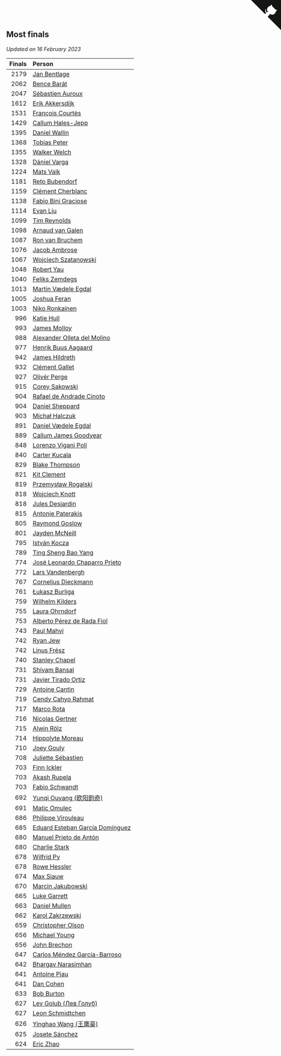 ## Most finals

*Updated on 16 February 2023*

| Finals | Person |
| ---: | :--- |
| 2179 | [Jan Bentlage](https://www.worldcubeassociation.org/persons/2010BENT01) |
| 2062 | [Bence Barát](https://www.worldcubeassociation.org/persons/2008BARA01) |
| 2047 | [Sébastien Auroux](https://www.worldcubeassociation.org/persons/2008AURO01) |
| 1612 | [Erik Akkersdijk](https://www.worldcubeassociation.org/persons/2005AKKE01) |
| 1531 | [François Courtès](https://www.worldcubeassociation.org/persons/2008COUR01) |
| 1429 | [Callum Hales-Jepp](https://www.worldcubeassociation.org/persons/2012HALE01) |
| 1395 | [Daniel Wallin](https://www.worldcubeassociation.org/persons/2013WALL03) |
| 1368 | [Tobias Peter](https://www.worldcubeassociation.org/persons/2014PETE03) |
| 1355 | [Walker Welch](https://www.worldcubeassociation.org/persons/2011WELC01) |
| 1328 | [Dániel Varga](https://www.worldcubeassociation.org/persons/2008VARG01) |
| 1224 | [Mats Valk](https://www.worldcubeassociation.org/persons/2007VALK01) |
| 1181 | [Reto Bubendorf](https://www.worldcubeassociation.org/persons/2012BUBE01) |
| 1159 | [Clément Cherblanc](https://www.worldcubeassociation.org/persons/2014CHER05) |
| 1138 | [Fabio Bini Graciose](https://www.worldcubeassociation.org/persons/2010GRAC02) |
| 1114 | [Evan Liu](https://www.worldcubeassociation.org/persons/2009LIUE01) |
| 1099 | [Tim Reynolds](https://www.worldcubeassociation.org/persons/2005REYN01) |
| 1098 | [Arnaud van Galen](https://www.worldcubeassociation.org/persons/2006GALE01) |
| 1087 | [Ron van Bruchem](https://www.worldcubeassociation.org/persons/2003BRUC01) |
| 1076 | [Jacob Ambrose](https://www.worldcubeassociation.org/persons/2010AMBR01) |
| 1067 | [Wojciech Szatanowski](https://www.worldcubeassociation.org/persons/2011SZAT01) |
| 1048 | [Robert Yau](https://www.worldcubeassociation.org/persons/2009YAUR01) |
| 1040 | [Feliks Zemdegs](https://www.worldcubeassociation.org/persons/2009ZEMD01) |
| 1013 | [Martin Vædele Egdal](https://www.worldcubeassociation.org/persons/2013EGDA02) |
| 1005 | [Joshua Feran](https://www.worldcubeassociation.org/persons/2011FERA01) |
| 1003 | [Niko Ronkainen](https://www.worldcubeassociation.org/persons/2010RONK01) |
| 996 | [Katie Hull](https://www.worldcubeassociation.org/persons/2010HULL01) |
| 993 | [James Molloy](https://www.worldcubeassociation.org/persons/2011MOLL01) |
| 988 | [Alexander Olleta del Molino](https://www.worldcubeassociation.org/persons/2008OLLE01) |
| 977 | [Henrik Buus Aagaard](https://www.worldcubeassociation.org/persons/2006BUUS01) |
| 942 | [James Hildreth](https://www.worldcubeassociation.org/persons/2009HILD01) |
| 932 | [Clément Gallet](https://www.worldcubeassociation.org/persons/2004GALL02) |
| 927 | [Olivér Perge](https://www.worldcubeassociation.org/persons/2007PERG01) |
| 915 | [Corey Sakowski](https://www.worldcubeassociation.org/persons/2011SAKO01) |
| 904 | [Rafael de Andrade Cinoto](https://www.worldcubeassociation.org/persons/2007CINO01) |
| 904 | [Daniel Sheppard](https://www.worldcubeassociation.org/persons/2009SHEP01) |
| 903 | [Michał Halczuk](https://www.worldcubeassociation.org/persons/2006HALC01) |
| 891 | [Daniel Vædele Egdal](https://www.worldcubeassociation.org/persons/2013EGDA01) |
| 889 | [Callum James Goodyear](https://www.worldcubeassociation.org/persons/2012GOOD02) |
| 848 | [Lorenzo Vigani Poli](https://www.worldcubeassociation.org/persons/2007POLI01) |
| 840 | [Carter Kucala](https://www.worldcubeassociation.org/persons/2015KUCA01) |
| 829 | [Blake Thompson](https://www.worldcubeassociation.org/persons/2010THOM03) |
| 821 | [Kit Clement](https://www.worldcubeassociation.org/persons/2008CLEM01) |
| 819 | [Przemysław Rogalski](https://www.worldcubeassociation.org/persons/2013ROGA02) |
| 818 | [Wojciech Knott](https://www.worldcubeassociation.org/persons/2011KNOT01) |
| 818 | [Jules Desjardin](https://www.worldcubeassociation.org/persons/2010DESJ01) |
| 815 | [Antonie Paterakis](https://www.worldcubeassociation.org/persons/2012PATE01) |
| 805 | [Raymond Goslow](https://www.worldcubeassociation.org/persons/2014GOSL01) |
| 801 | [Jayden McNeill](https://www.worldcubeassociation.org/persons/2012MCNE01) |
| 795 | [István Kocza](https://www.worldcubeassociation.org/persons/2005KOCZ01) |
| 789 | [Ting Sheng Bao Yang](https://www.worldcubeassociation.org/persons/2008BAOY01) |
| 774 | [José Leonardo Chaparro Prieto](https://www.worldcubeassociation.org/persons/2011CHAP01) |
| 772 | [Lars Vandenbergh](https://www.worldcubeassociation.org/persons/2003VAND01) |
| 767 | [Cornelius Dieckmann](https://www.worldcubeassociation.org/persons/2009DIEC01) |
| 761 | [Łukasz Burliga](https://www.worldcubeassociation.org/persons/2013BURL01) |
| 759 | [Wilhelm Kilders](https://www.worldcubeassociation.org/persons/2010KILD02) |
| 755 | [Laura Ohrndorf](https://www.worldcubeassociation.org/persons/2009OHRN01) |
| 753 | [Alberto Pérez de Rada Fiol](https://www.worldcubeassociation.org/persons/2011FIOL01) |
| 743 | [Paul Mahvi](https://www.worldcubeassociation.org/persons/2012MAHV01) |
| 742 | [Ryan Jew](https://www.worldcubeassociation.org/persons/2008JEWR01) |
| 742 | [Linus Frész](https://www.worldcubeassociation.org/persons/2011FRES01) |
| 740 | [Stanley Chapel](https://www.worldcubeassociation.org/persons/2016CHAP04) |
| 731 | [Shivam Bansal](https://www.worldcubeassociation.org/persons/2011BANS02) |
| 731 | [Javier Tirado Ortiz](https://www.worldcubeassociation.org/persons/2009TIRA01) |
| 729 | [Antoine Cantin](https://www.worldcubeassociation.org/persons/2010CANT02) |
| 719 | [Cendy Cahyo Rahmat](https://www.worldcubeassociation.org/persons/2010RAHM02) |
| 717 | [Marco Rota](https://www.worldcubeassociation.org/persons/2009ROTA01) |
| 716 | [Nicolas Gertner](https://www.worldcubeassociation.org/persons/2013GERT01) |
| 715 | [Alwin Rölz](https://www.worldcubeassociation.org/persons/2016ROLZ01) |
| 714 | [Hippolyte Moreau](https://www.worldcubeassociation.org/persons/2008MORE02) |
| 710 | [Joey Gouly](https://www.worldcubeassociation.org/persons/2007GOUL01) |
| 708 | [Juliette Sébastien](https://www.worldcubeassociation.org/persons/2014SEBA01) |
| 703 | [Finn Ickler](https://www.worldcubeassociation.org/persons/2012ICKL01) |
| 703 | [Akash Rupela](https://www.worldcubeassociation.org/persons/2012RUPE01) |
| 703 | [Fabio Schwandt](https://www.worldcubeassociation.org/persons/2014SCHW02) |
| 692 | [Yunqi Ouyang (欧阳韵奇)](https://www.worldcubeassociation.org/persons/2007YUNQ01) |
| 691 | [Matic Omulec](https://www.worldcubeassociation.org/persons/2010OMUL02) |
| 686 | [Philippe Virouleau](https://www.worldcubeassociation.org/persons/2008VIRO01) |
| 685 | [Eduard Esteban García Domínguez](https://www.worldcubeassociation.org/persons/2011EDUA01) |
| 680 | [Manuel Prieto de Antón](https://www.worldcubeassociation.org/persons/2015ANTO04) |
| 680 | [Charlie Stark](https://www.worldcubeassociation.org/persons/2014STAR05) |
| 678 | [Wilfrid Py](https://www.worldcubeassociation.org/persons/2016PYWI01) |
| 678 | [Rowe Hessler](https://www.worldcubeassociation.org/persons/2007HESS01) |
| 674 | [Max Siauw](https://www.worldcubeassociation.org/persons/2017SIAU02) |
| 670 | [Marcin Jakubowski](https://www.worldcubeassociation.org/persons/2007JAKU01) |
| 665 | [Luke Garrett](https://www.worldcubeassociation.org/persons/2017GARR05) |
| 663 | [Daniel Mullen](https://www.worldcubeassociation.org/persons/2016MULL04) |
| 662 | [Karol Zakrzewski](https://www.worldcubeassociation.org/persons/2014ZAKR01) |
| 659 | [Christopher Olson](https://www.worldcubeassociation.org/persons/2009OLSO01) |
| 656 | [Michael Young](https://www.worldcubeassociation.org/persons/2008YOUN02) |
| 656 | [John Brechon](https://www.worldcubeassociation.org/persons/2010BREC01) |
| 647 | [Carlos Méndez García-Barroso](https://www.worldcubeassociation.org/persons/2010GARC02) |
| 642 | [Bhargav Narasimhan](https://www.worldcubeassociation.org/persons/2011NARA02) |
| 641 | [Antoine Piau](https://www.worldcubeassociation.org/persons/2008PIAU01) |
| 641 | [Dan Cohen](https://www.worldcubeassociation.org/persons/2007COHE01) |
| 633 | [Bob Burton](https://www.worldcubeassociation.org/persons/2003BURT01) |
| 627 | [Lev Golub (Лев Голуб)](https://www.worldcubeassociation.org/persons/2014HOLU01) |
| 627 | [Leon Schmidtchen](https://www.worldcubeassociation.org/persons/2010SCHM01) |
| 626 | [Yinghao Wang (王鹰豪)](https://www.worldcubeassociation.org/persons/2010WANG07) |
| 625 | [Josete Sánchez](https://www.worldcubeassociation.org/persons/2015SANC18) |
| 624 | [Eric Zhao](https://www.worldcubeassociation.org/persons/2010ZHAO19) |


<a href="https://github.com/jonatanklosko/wca_statistics" class="github-corner" aria-label="View source on Github"><svg width="80" height="80" viewBox="0 0 250 250" style="fill:#151513; color:#fff; position: absolute; top: 0; border: 0; right: 0;" aria-hidden="true"><path d="M0,0 L115,115 L130,115 L142,142 L250,250 L250,0 Z"></path><path d="M128.3,109.0 C113.8,99.7 119.0,89.6 119.0,89.6 C122.0,82.7 120.5,78.6 120.5,78.6 C119.2,72.0 123.4,76.3 123.4,76.3 C127.3,80.9 125.5,87.3 125.5,87.3 C122.9,97.6 130.6,101.9 134.4,103.2" fill="currentColor" style="transform-origin: 130px 106px;" class="octo-arm"></path><path d="M115.0,115.0 C114.9,115.1 118.7,116.5 119.8,115.4 L133.7,101.6 C136.9,99.2 139.9,98.4 142.2,98.6 C133.8,88.0 127.5,74.4 143.8,58.0 C148.5,53.4 154.0,51.2 159.7,51.0 C160.3,49.4 163.2,43.6 171.4,40.1 C171.4,40.1 176.1,42.5 178.8,56.2 C183.1,58.6 187.2,61.8 190.9,65.4 C194.5,69.0 197.7,73.2 200.1,77.6 C213.8,80.2 216.3,84.9 216.3,84.9 C212.7,93.1 206.9,96.0 205.4,96.6 C205.1,102.4 203.0,107.8 198.3,112.5 C181.9,128.9 168.3,122.5 157.7,114.1 C157.9,116.9 156.7,120.9 152.7,124.9 L141.0,136.5 C139.8,137.7 141.6,141.9 141.8,141.8 Z" fill="currentColor" class="octo-body"></path></svg></a><style>.github-corner:hover .octo-arm{animation:octocat-wave 560ms ease-in-out}@keyframes octocat-wave{0%,100%{transform:rotate(0)}20%,60%{transform:rotate(-25deg)}40%,80%{transform:rotate(10deg)}}@media (max-width:500px){.github-corner:hover .octo-arm{animation:none}.github-corner .octo-arm{animation:octocat-wave 560ms ease-in-out}}</style>
